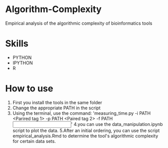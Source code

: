 # Algorithm-Complexity
Empirical analysis of the algorithmic complexity of bioinformatics tools

# Skills
- PYTHON
- IPYTHON
- R

# How to use
1. First you install the tools in the same folder
2. Change the appropriate PATH in the script
3. Using the terminal, use the command: 'measuring_time.py -i PATH <Parired tag 1> -p PATH <Paired tag 2> -f PATH <Input list.txt for FastUniq>'
4.you can use the data_manipulation.ipynb script to plot the data.
5.After an initial ordering, you can use the script empirical_analysis.Rmd to determine the tool's algorithmic complexity for certain data sets.

